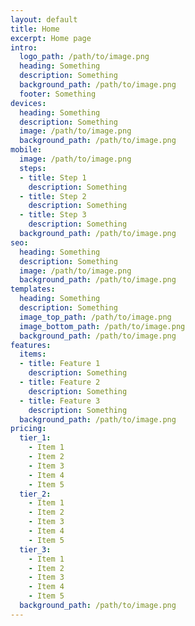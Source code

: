 ```yaml
---
layout: default
title: Home
excerpt: Home page
intro:
  logo_path: /path/to/image.png
  heading: Something
  description: Something
  background_path: /path/to/image.png
  footer: Something
devices:
  heading: Something
  description: Something
  image: /path/to/image.png
  background_path: /path/to/image.png
mobile:
  image: /path/to/image.png
  steps:
  - title: Step 1
    description: Something
  - title: Step 2
    description: Something
  - title: Step 3
    description: Something
  background_path: /path/to/image.png
seo:
  heading: Something
  description: Something
  image: /path/to/image.png
  background_path: /path/to/image.png
templates:
  heading: Something
  description: Something
  image_top_path: /path/to/image.png
  image_bottom_path: /path/to/image.png
  background_path: /path/to/image.png
features:
  items:
  - title: Feature 1
    description: Something
  - title: Feature 2
    description: Something
  - title: Feature 3
    description: Something
  background_path: /path/to/image.png
pricing:
  tier_1:
    - Item 1
    - Item 2
    - Item 3
    - Item 4
    - Item 5
  tier_2:
    - Item 1
    - Item 2
    - Item 3
    - Item 4
    - Item 5
  tier_3:
    - Item 1
    - Item 2
    - Item 3
    - Item 4
    - Item 5
  background_path: /path/to/image.png
---
```

